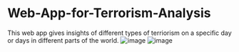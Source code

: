 # Web-App-for-Terrorism-Analysis
This web app gives insights of different types of terriorism on a specific day or days in different parts of the world.
![image](https://user-images.githubusercontent.com/78776072/124360917-0258d980-dc4a-11eb-92db-fb6433faa604.png)
![image](https://user-images.githubusercontent.com/78776072/124360935-169cd680-dc4a-11eb-96d3-fcd2e0118f2c.png)

